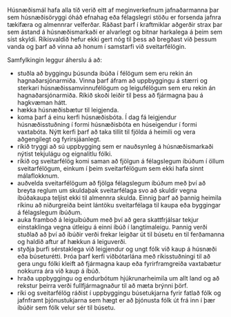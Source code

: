 Húsnæðismál hafa alla tíð verið eitt af meginverkefnum jafnaðarmanna þar sem húsnæðisöryggi óháð efnahag eða félagslegri stöðu er forsenda jafnra tækifæra og almennrar velferðar. Ráðast þarf í kraftmiklar aðgerðir strax þar sem ástand á húsnæðismarkaði er alvarlegt og bitnar harkalega á þeim sem síst skyldi. Ríkisvaldið hefur ekki gert nóg til þess að bregðast við þessum vanda og þarf að vinna að honum í samstarfi við sveitarfélögin.

Samfylkingin leggur áherslu á að:
-	stuðla að byggingu þúsunda íbúða í félögum sem eru rekin án hagnaðarsjónarmiða. Vinna þarf áfram að uppbyggingu á stærri og sterkari húsnæðissamvinnufélögum og leigufélögum sem eru rekin án hagnaðarsjónarmiða. Ríkið skoði leiðir til þess að fjármagna þau á hagkvæman hátt.
-	hækka húsnæðisbætur til leigjenda.
-	koma þarf á einu kerfi húsnæðisbóta. Í dag fá leigjendur húsnæðisstuðning í formi húsnæðisbóta en húseigendur í formi vaxtabóta. Nýtt kerfi þarf að taka tillit til fjölda á heimili og vera aðgengilegt og fyrirsjáanlegt.
-	ríkið tryggi að sú uppbygging sem er nauðsynleg á húsnæðismarkaði nýtist tekjulágu og eignalitlu fólki.
-	ríkið og sveitarfélög komi saman að fjölgun á félagslegum íbúðum í öllum sveitarfélögum, einkum í þeim sveitarfélögum sem ekki hafa sinnt málaflokknum.
-	auðvelda sveitarfélögum að fjölga félagslegum íbúðum með því að breyta reglum um skuldaþak sveitarfélaga svo að skuldir vegna íbúðakaupa teljist ekki til almennra skulda. Einnig þarf að  þannig heimila ríkinu að niðurgreiða beint lántöku sveitarfélaga til kaupa eða byggingar á félagslegum íbúðum.
-	auka framboð á leiguíbúðum með því að gera skattfrjálsar tekjur einstaklinga vegna útleigu á einni íbúð í langtímaleigu. Þannig verði stuðlað að því að íbúðir verði frekar leigðar út til búsetu en til ferðamanna og haldið aftur af hækkun á leiguverði.
-	styðja þurfi sérstaklega við leigjendur og ungt fólk við kaup á húsnæði eða búseturétti. Þróa þarf kerfi viðbótarlána með ríkisstuðningi til að gera ungu fólki kleift að fjármagna kaup eða fyrirframgreiða vaxtabætur nokkurra ára við kaup á íbúð.
-	hraða uppbyggingu og endurbótum hjúkrunarheimila um allt land og að rekstur þeirra verði fullfjármagnaður til að mæta brýnni þörf.
-	ríki og sveitarfélög ráðist í uppbyggingu búsetukjarna fyrir fatlað fólk og jafnframt þjónustukjarna sem hægt er að þjónusta fólk út frá inn í þær íbúðir sem fólk velur sér til búsetu.
